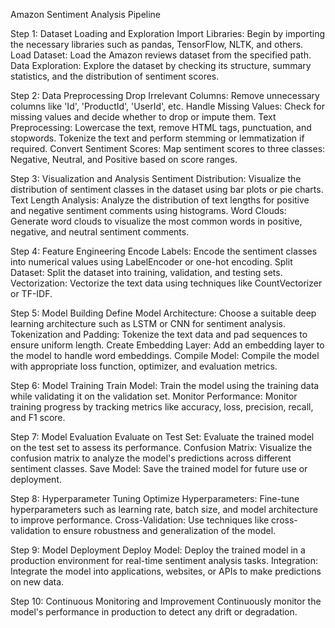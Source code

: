 Amazon Sentiment Analysis Pipeline


Step 1: Dataset Loading and Exploration
Import Libraries: Begin by importing the necessary libraries such as pandas, TensorFlow, NLTK, and others.
Load Dataset: Load the Amazon reviews dataset from the specified path.
Data Exploration: Explore the dataset by checking its structure, summary statistics, and the distribution of sentiment scores.


Step 2: Data Preprocessing
Drop Irrelevant Columns: Remove unnecessary columns like 'Id', 'ProductId', 'UserId', etc.
Handle Missing Values: Check for missing values and decide whether to drop or impute them.
Text Preprocessing: Lowercase the text, remove HTML tags, punctuation, and stopwords. Tokenize the text and perform stemming or lemmatization if required.
Convert Sentiment Scores: Map sentiment scores to three classes: Negative, Neutral, and Positive based on score ranges.


Step 3: Visualization and Analysis
Sentiment Distribution: Visualize the distribution of sentiment classes in the dataset using bar plots or pie charts.
Text Length Analysis: Analyze the distribution of text lengths for positive and negative sentiment comments using histograms.
Word Clouds: Generate word clouds to visualize the most common words in positive, negative, and neutral sentiment comments.


Step 4: Feature Engineering
Encode Labels: Encode the sentiment classes into numerical values using LabelEncoder or one-hot encoding.
Split Dataset: Split the dataset into training, validation, and testing sets.
Vectorization: Vectorize the text data using techniques like CountVectorizer or TF-IDF.


Step 5: Model Building
Define Model Architecture: Choose a suitable deep learning architecture such as LSTM or CNN for sentiment analysis.
Tokenization and Padding: Tokenize the text data and pad sequences to ensure uniform length.
Create Embedding Layer: Add an embedding layer to the model to handle word embeddings.
Compile Model: Compile the model with appropriate loss function, optimizer, and evaluation metrics.


Step 6: Model Training
Train Model: Train the model using the training data while validating it on the validation set.
Monitor Performance: Monitor training progress by tracking metrics like accuracy, loss, precision, recall, and F1 score.


Step 7: Model Evaluation
Evaluate on Test Set: Evaluate the trained model on the test set to assess its performance.
Confusion Matrix: Visualize the confusion matrix to analyze the model's predictions across different sentiment classes.
Save Model: Save the trained model for future use or deployment.


Step 8: Hyperparameter Tuning
Optimize Hyperparameters: Fine-tune hyperparameters such as learning rate, batch size, and model architecture to improve performance.
Cross-Validation: Use techniques like cross-validation to ensure robustness and generalization of the model.


Step 9: Model Deployment
Deploy Model: Deploy the trained model in a production environment for real-time sentiment analysis tasks.
Integration: Integrate the model into applications, websites, or APIs to make predictions on new data.


Step 10: Continuous Monitoring and Improvement
Continuously monitor the model's performance in production to detect any drift or degradation.

